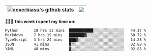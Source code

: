 | <a href="https://github.com/neverbiasu"><img align="center" src="https://github-readme-stats.vercel.app/api?username=neverbiasu&theme=dracula&show_icons=true&hide_border=true&count_private=true" alt="neverbiasu's github stats" /></a> | <a href="https://github.com/neverbiasu"><img align="center" src="https://github-readme-stats.vercel.app/api/top-langs/?username=neverbiasu&theme=dracula&show_icons=true&hide_border=true&layout=compact" /></a> |
| ------------- | ------------- |

👨🏾‍💻 **this week i spent my time on:**
<!--START_SECTION:waka-->

```txt
Python       10 hrs 32 mins  ███████████░░░░░░░░░░░░░░   44.17 %
Markdown     7 hrs 19 mins   ███████▓░░░░░░░░░░░░░░░░░   30.72 %
TypeScript   3 hrs 24 mins   ███▓░░░░░░░░░░░░░░░░░░░░░   14.28 %
JSON         41 mins         ▓░░░░░░░░░░░░░░░░░░░░░░░░   02.88 %
YAML         40 mins         ▓░░░░░░░░░░░░░░░░░░░░░░░░   02.85 %
```

<!--END_SECTION:waka-->
